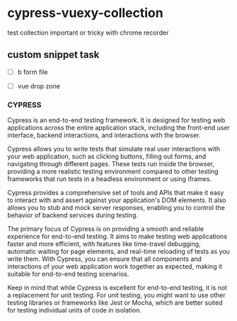 # cypress-vuexy-collection
test collection important or tricky with chrome recorder

## custom snippet task
- [ ] b form file
- [ ] vue drop zone


### CYPRESS
Cypress is an end-to-end testing framework. It is designed for testing web applications across the entire application stack, including the front-end user interface, backend interactions, and interactions with the browser.

Cypress allows you to write tests that simulate real user interactions with your web application, such as clicking buttons, filling out forms, and navigating through different pages. These tests run inside the browser, providing a more realistic testing environment compared to other testing frameworks that run tests in a headless environment or using iframes.

Cypress provides a comprehensive set of tools and APIs that make it easy to interact with and assert against your application's DOM elements. It also allows you to stub and mock server responses, enabling you to control the behavior of backend services during testing.

The primary focus of Cypress is on providing a smooth and reliable experience for end-to-end testing. It aims to make testing web applications faster and more efficient, with features like time-travel debugging, automatic waiting for page elements, and real-time reloading of tests as you write them.
With Cypress, you can ensure that all components and interactions of your web application work together as expected, making it suitable for end-to-end testing scenarios.

Keep in mind that while Cypress is excellent for end-to-end testing, it is not a replacement for unit testing. For unit testing, you might want to use other testing libraries or frameworks like Jest or Mocha, which are better suited for testing individual units of code in isolation.
